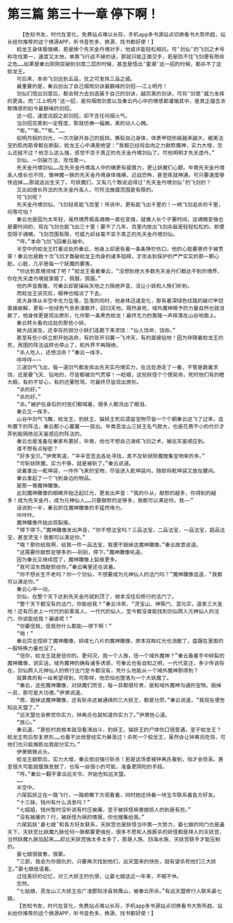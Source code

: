 # 第三篇 第三十一章 停下啊！
        【告知书友，时代在变化，免费站点难以长存，手机app多书源站点切换看书大势所趋，站长给你推荐的这个换源APP，听书音色多、换源、找书都好使！】
       蛟龙王身体极强横，若是换个先天金丹境对手，他或许能轻松相抗。可‘剑仙’的飞剑之术号称攻伐第一，速度又太快，单靠飞行逃不掉的话，那就只能正面交手，若是防不住飞剑便有殒命之危……如果是秦云刚刚突破到剑意二层的时候，甚至是悟出‘雷潮’这一招的时候，都杀不了这蛟龙王。
       可后来，本命飞剑达到五品，仗之可发挥三品之威。
       最重要的是，秦云创出了自己烟雨剑诀最巅峰的剑招——江上明月！
       剑仙们悟出剑意后，都会努力去创造属于自己的剑诀，越完美的剑诀，可将‘剑意’威力发挥的更高。而‘江上明月’这一招，是将烟雨剑意以及秦云内心中的情感都灌输其中，是真正蕴含浓郁情感的如今最巅峰的剑招。
       这一招，速度远超之前剑招，却不含任何烟火气。
       当剑招完美到一定程度，那就仿佛一幅画，美的动人心魄。
       “嘭。”“嘭。”“嘭。”……
       如明月般的剑光，一次次破开自己的抵挡，撕裂自己身体，体表甲铠伤痕越来越大，媲美法宝的肌肉筋骨都在断裂，蛟龙王心中满是绝望：“我都已经将血肉之力献祭魔神，实力大增，怎么还敌不过？他怎么这么强，感觉不亚于真正的先天金丹境剑仙了。可他明明才先天虚丹。”
       剑仙，一剑破万法，攻伐第一。
       先天金丹境剑仙……在先天金丹境高人中的确更有威慑力，更让妖魔们心颤。毕竟先天金丹境高人擅长也不同，像神魔一脉的先天金丹境身体强横，近战恐怖，甚至练就神通。可只要速度够快逃掉……那就逃出生天了。可妖魔们，又有几个敢说逃得过‘先天金丹境剑仙’的飞剑的？
       又比如擅长符法的先天金丹高人，可符法施展范围是有限的。
       可飞剑呢？
       先天金丹境剑仙，飞剑轻易能飞百里！传说中，更有能飞出千里的！一柄飞剑追杀你千里，何等可怕？
       秦云也是因为太年轻，虽然境界极高魂魄一直在变强，就像人长个子要时间，这魂魄变强也是要时间的，现在飞剑也能飞出三十里！要不了几年，百里内放出飞剑杀敌是轻轻松松的。即便受限于魂魄，飞剑范围有限，可威力却丝毫不亚于真正的先天金丹境剑仙。
       “呼。”本命飞剑飞回秦云袖中。
       半空中的蛟龙王盯着远处的秦云，他身上却是有着一条条狰狞伤口，他的心脏要害终于被贯穿！秦云也是数十次飞剑才轰破蛟龙王肉身的诸多阻碍，才攻击到保护的严严实实的那一颗心脏。心脏，几乎是每一个妖魔的要害。
       “你达到意境领域了吧？”蛟龙王看着秦云，“没想到绝大多数先天金丹们都达不到的境界，你在先天虚丹境就掌握了，佩服，佩服。”
       他的声音轰隆，可秦云却是操纵天地之力隔绝声音，没让小妖和人族们听到。
       而蛟龙王说完后，眼神也暗淡了下去。
       庞大身体从半空中无力坠落，坠落的同时，他身体迅速变化，那有着深绿色纹路的破烂甲铠直接崩解，更有一些绿色气息弥漫散开，回归天地，既然身死，域外魔神赐予的力量自然也就消散了，他身体更是现出原形，化作那一条黑色蛟龙！最终无力的轰隆一声摔落在山谷地面上。
       秦云转头看向远处的那些小妖。
       被大战波及，还幸存的部分小妖们连跪下来求饶：“仙人饶命，饶命。”
       甚至有些小妖立即开始逃命，有的张开羽翼一飞冲天，有的直接钻地！因为伴随着蛟龙王的死，周围的阵法运转也停止了，和外界不再隔绝。
       “杀人吃人，还想活命？”秦云一挥手。
       呼呼呼~~~
       三道剑气飞出，每一道剑气都发挥出先天实丹境实力，在远处游走了一番，不管是跪着求饶，还是要飞天、钻地的，尽皆都被剑气贯穿！一眨眼，这些妖怪个个便毙命，死时他们有的瞪大眼，有的不甘心，有的还要怒骂，可最终尽皆现出原形。
       “杀的好。”
       “杀的好。”
       “杀。”被护在身后的村民们都喊着，很多人都流出了眼泪。
       秦云又一挥手。
       山谷中剑气飞舞，蛟龙王、豹妖王、猫妖王死后遗留宝物尽皆一个个朝秦云这飞了过来，连布置下的阵法，秦云都小心翼翼一一拔出。毕竟恶龙山三妖王名气颇大，也是花费不小的代价才弄到能隔绝巡天鉴感应的阵法的。
       秦云也是准备在秦家布置好，毕竟，他也不想自己演练飞剑之术，被巡天鉴感应到。
       谁不想有点秘密？
       “好多宝贝。”伊萧笑道，“辛辛苦苦去各处寻找，真不及斩妖除魔搜集宝物来的多。”
       “可斩妖除魔，实力不够，就是被斩了。”秦云说道。
       说着拿出一乾坤袋，一件件飞来的宝物，尽皆进入乾坤袋内，随即将乾坤袋又放在腰间。
       秦云拿起了一个飞到身边的物品。
       是那一尊魔神雕像。
       此刻魔神雕像的眼睛开始泛起红光，更发出声音：“我的仆从，献祭的越多，你得到的越多！成为先天金丹，成为元神仙人……只要献祭的足够多，我都可以满足你。我——”
       话说到一半，秦云抓住魔神雕像的手猛然用力。
       咔咔咔。
       魔神雕像开始出现裂痕。
       “停下停下。”魔神雕像发出声音，“你不想法宝吗？三品法宝，二品法宝，一品法宝，超品法宝，甚至灵宝！我都可以满足你。”
       “哦？那你给我啊，给我一件一品法宝，我便不毁掉这魔神雕像。”秦云故意说道。
       “这需要你献祭足够多的——别别，停下。”魔神雕像吼道。
       因为秦云又继续捏了，魔神雕像上裂痕更多。
       “我可没东西献祭给你。”秦云嘴里还在说着。
       “你不想长生不老吗？你一个剑仙，不想要成为元神仙人的法门吗？”魔神雕像连道，“我都可以满足你。”
       秦云心中一动。
       剑仙，在整个天下达到先天金丹就到顶了，根本没往后修行的法门了。
       “整个天下都没有的法门，你能给我？”秦云冷笑，“灵宝山、神霄门、混元宗，道家三大圣地！还有历史上一代代的前辈高人，一代代的仙人，至今都没谁能找到剑仙跨入元神仙人的法门，你说能给我？骗谁呢？”
       “你要信我，信我你什么都能——停下啊！”
       “啪！”
       秦云完全捏碎了魔神雕像，碎成七八片的魔神雕像，原本双眸红光也消散了，盘踞在里面的一股特殊力量也没了。
       “信你，蛟龙王就是信你的。更何况，我一个人族，信一个域外魔神？”秦云看着手中碎裂的魔神雕像，说实话，域外魔神的确有诸多诱惑，可秦云也有自知之明，一代代变迁，多少传说存在，剑仙跨入元神仙人的修行法门至今都没有，凭什么他能从一个域外魔神那得到？
       就算真的有一丝希望得到，可那样，他恐怕也堕落为一个大妖魔了。
       “秦云，这些魔神雕像，对妖魔们而言，每一具都很珍贵，是和域外魔神沟通的宝物。毁掉一具，那可是大功德。”伊萧说道。
       “嗯，毁掉这魔神雕像，还有斩杀这被通缉的三大妖王，都是功劳。”秦云说道，“我现在便告知巡天盟了。”
       “巡天盟也会察觉你实力，钟离氏也就知道你实力了。”伊萧担心道。
       “放心。”
       秦云道，“那些村民根本就没看清战斗，豹妖王、猫妖王的尸体伤口很普通。至于蛟龙王？蛟龙王死后恢复原形……也看不出他曾经实力暴涨过！杀死一个蛟龙王，虽然会让钟离氏吃惊，可他们也只能推断出我部分实力。”
       伊萧微微点头。
       蛟龙王献祭后，实力大增，秦云依旧强行斩杀！若是这场景被钟离氏看到，怕才会惊呆。甚至很大可能就偃旗息鼓了，也有一丝很小的可能，准备更阴险的手段。
       “呼。”秦云一翻手拿出巡天令，开始告知巡天盟。
       ……
       半空中。
       六尾狐妖正在一路飞行，一路俯瞰下方观看着，同时她还持着一块玉令联系着各方好友。
       “十三妹，钱州有什么消息吗？”
       “七姐姐，钱州暂时没听说有村庄被屠，至于被妖怪祸害掳掠人的到是有些。”
       “没有被屠的？行，被妖怪为祸的情报，你也搜集给我。”
       六尾狐妖‘晏七娘’和各方好友联系，天妖宫也是妖怪当中第一大势力，晏七娘的同门也是遍天下，天妖宫比妖魔九脉任何一脉都要更强些，很多不愿和人族厮杀的妖怪都是拜入的天妖宫，当然妖魔九脉加起来……却比天妖宫强太多太多了，那是人族、四海水族、天妖宫联手才能压制的。
       晏七娘很疲惫，很累。
       “三郎，我会为你报仇的，只要再次找到他们，巡天盟来的快些，就有望杀死他们三大妖王。”晏七娘低语着。
       过往美好的记忆，对三大妖王的仇恨，让晏七娘这近一年来，不眠不休。
       忽然。
       “七姑娘，恶龙山三大妖王在广凌郡阳涉县铁鹰山，被秦云所杀。”有巡天盟修行人联系晏七娘。
       【告知书友，时代在变化，免费站点难以长存，手机app多书源站点切换看书大势所趋，站长给你推荐的这个换源APP，听书音色多、换源、找书都好使！】